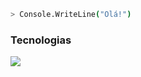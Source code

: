 ```bash
> Console.WriteLine("Olá!")
```


<div aling="start">
<h3>Tecnologias</h3
                         <!-- Todos icons da tecnologias -->
<div>
  <img src="https://skillicons.dev/icons?i=html,css,js,cs,react,typescript,git" />
</div><br>




  
</div>

